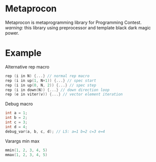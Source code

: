 
# Metaprocon

Metaprocon is metaprogramming library for Programming Contest.  
*warning*: this library using preprocessor and template black dark magic power.

# Example

Alternative rep macro
```cpp
rep (i in N) {...} // normal rep macro
rep (i in up(1, N+1)) {...} // spec start
rep (i in up(0, N, 2)) {...} // spec step
rep (i in down(N)) {...} // down direction loop
rep (e in viter(v)) {...} // vector element iteration
```

Debug macro
```cpp
int a = 1;
int b = 2;
int c = 3;
int d = 4;
debug_var(a, b, c, d); // L5: a=1 b=2 c=3 e=4
```

Varargs min max
```cpp
mmin(1, 2, 3, 4, 5)
mmax(1, 2, 3, 4, 5)
```

